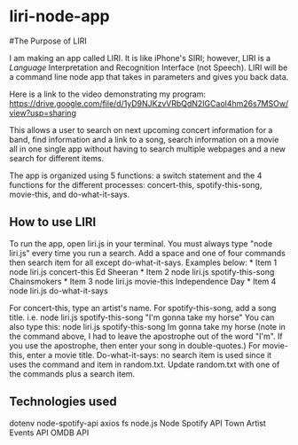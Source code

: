 # liri-node-app
#The Purpose of LIRI

I am making an app called LIRI. It is like iPhone's SIRI; however, LIRI is a _Language_ Interpretation and Recognition Interface (not Speech). LIRI will be a command line node app that takes in parameters and gives you back data.


Here is a link to the video demonstrating my program: https://drive.google.com/file/d/1yD9NJKzvVRbQdN2IGCaol4hm26s7MSOw/view?usp=sharing

This allows a user to search on next upcoming concert information for a band, find information and a link to a song, search information on a movie all in one single app without having to search multiple webpages and a new search for different items. 

The app is organized using 5 functions: a switch statement and the 4 functions for the different processes: concert-this, spotify-this-song, movie-this, and do-what-it-says.

## How to use LIRI

To run the app, open liri.js in your terminal. You must always type "node liri.js" every time you run a search. Add a space and one of four commands then search item for all except do-what-it-says. Examples below:
    * Item 1 node liri.js concert-this Ed Sheeran
    * Item 2 node liri.js spotify-this-song Chainsmokers
    * Item 3 node liri.js movie-this Independence Day
    * Item 4 node liri.js do-what-it-says

For concert-this, type an artist's name.
For spotify-this-song, add a song title. i.e. node liri.js spotify-this-song "I'm gonna take my horse" 
You can also type this: node liri.js spotify-this-song Im gonna take my horse 
    (note in the command above, I had to leave the apostrophe out of the word "I'm". If you use the apostrophe, then enter your song in double-quotes.)
For movie-this, enter a movie title.
Do-what-it-says: no search item is used since it uses the command and item in random.txt. Update random.txt with one of the commands plus a search item. 

## Technologies used
dotenv
node-spotify-api
axios
fs
node.js
Node Spotify API
Town Artist Events API
OMDB API